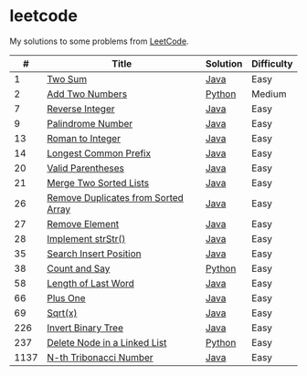 # leetcode

My solutions to some problems from [LeetCode](https://leetcode.com/problemset/all/).

| #    | Title                                                                                                    | Solution                                          | Difficulty |
| ---- | -------------------------------------------------------------------------------------------------------- | ------------------------------------------------- | ---------- |
| 1    | [Two Sum](https://leetcode.com/problems/two-sum/)                                                        | [Java](./src/twoSum/TwoSum.java)                  | Easy       |
| 2    | [Add Two Numbers](https://leetcode.com/problems/add-two-numbers/)                                        | [Python](./src/addTwoNumbers/add.py)              | Medium     |
| 7    | [Reverse Integer](https://leetcode.com/problems/reverse-integer)                                         | [Java](./src/reverseInteger/RevInt.java)          | Easy       |
| 9    | [Palindrome Number](https://leetcode.com/problems/palindrome-number)                                     | [Java](./src/palindromeInteger/Palin.java)        | Easy       |
| 13   | [Roman to Integer](https://leetcode.com/problems/roman-to-integer)                                       | [Java](./src/romanToInteger/RomToInt.java)        | Easy       |
| 14   | [Longest Common Prefix](https://leetcode.com/problems/longest-common-prefix)                             | [Java](./src/longestCommonPrefix/Prefix.java)     | Easy       |
| 20   | [Valid Parentheses](https://leetcode.com/problems/valid-parentheses)                                     | [Java](./src/validParentheses/Brackets.java)      | Easy       |
| 21   | [Merge Two Sorted Lists](https://leetcode.com/problems/merge-two-sorted-lists)                           | [Java](./src/mergeSortedLists/Merge.java)         | Easy       |
| 26   | [Remove Duplicates from Sorted Array](https://leetcode.com/problems/remove-duplicates-from-sorted-array) | [Java](./src/removeDupSorted/Remove.java)         | Easy       |
| 27   | [Remove Element](https://leetcode.com/problems/remove-element)                                           | [Java](./src/removeElement/Remove.java)           | Easy       |
| 28   | [Implement strStr()](https://leetcode.com/problems/implement-strstr/)                                    | [Java](./src/implementStrStr/Implement.java)      | Easy       |
| 35   | [Search Insert Position](https://leetcode.com/problems/search-insert-position)                           | [Java](./src/searchInsertPosition/Search.java)    | Easy       |
| 38   | [Count and Say](https://leetcode.com/problems/count-and-say/)                                            | [Python](./src/countAndSay/count.py)              | Easy       |
| 58   | [Length of Last Word](https://leetcode.com/problems/length-of-last-word)                                 | [Java](./src/lengthOfLastWord/Word.java)          | Easy       |
| 66   | [Plus One](https://leetcode.com/problems/plus-one)                                                       | [Java](./src/plusOne/Plus.java)                   | Easy       |
| 69   | [Sqrt(x)](https://leetcode.com/problems/sqrtx)                                                           | [Java](./src/sqrtX/Sqrt.java)                     | Easy       |
| 226  | [Invert Binary Tree](https://leetcode.com/problems/invert-binary-tree/)                                  | [Java](./src/invertBinaryTree/Invert.java)        | Easy       |
| 237  | [Delete Node in a Linked List](https://leetcode.com/problems/delete-node-in-a-linked-list/)              | [Python](./src/deleteListNode/delete.py)          | Easy       |
| 1137 | [N-th Tribonacci Number](https://leetcode.com/problems/n-th-tribonacci-number)                           | [Java](./src/nthTribonacciNumber/Tribonacci.java) | Easy       |
